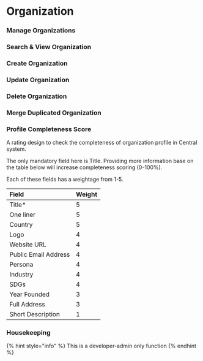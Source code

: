 # Organization

### Manage Organizations

### Search & View Organization

### Create Organization

### Update Organization

### Delete Organization

### Merge Duplicated Organization

### Profile Completeness Score

A rating design to check the completeness of organization profile in Central system.

The only mandatory field here is Title. Providing more information base on the table below will increase completeness scoring \(0-100%\).

Each of these fields has a weightage from 1-5. 

| Field | Weight |
| :--- | :--- |
| Title\* | 5 |
| One liner | 5 |
| Country | 5 |
| Logo | 4 |
| Website URL | 4 |
| Public Email Address | 4 |
| Persona | 4 |
| Industry | 4 |
| SDGs | 4 |
| Year Founded | 3 |
| Full Address | 3 |
| Short Description | 1 |

### Housekeeping

{% hint style="info" %}
This is a developer-admin only function
{% endhint %}

